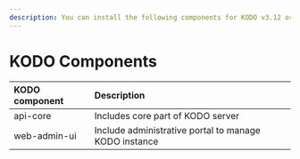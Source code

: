 ```yaml
---
description: You can install the following components for KODO v3.12 or later.
---
```


# KODO Components

| **KODO component** | **Description** |
| :--- | :--- |
| api-core | Includes core part of KODO server |
| web-admin-ui | Include administrative portal to manage KODO instance |

